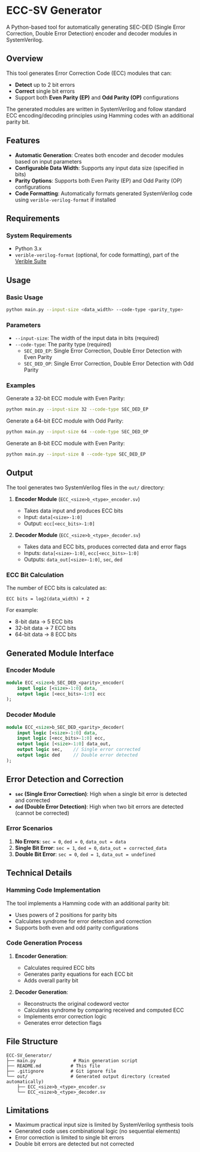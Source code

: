# ECC-SV Generator

A Python-based tool for automatically generating SEC-DED (Single Error Correction, Double Error Detection) encoder and decoder modules in SystemVerilog.

## Overview

This tool generates Error Correction Code (ECC) modules that can:
- **Detect** up to 2 bit errors
- **Correct** single bit errors
- Support both **Even Parity (EP)** and **Odd Parity (OP)** configurations

The generated modules are written in SystemVerilog and follow standard ECC encoding/decoding principles using Hamming codes with an additional parity bit.

## Features

- **Automatic Generation**: Creates both encoder and decoder modules based on input parameters
- **Configurable Data Width**: Supports any input data size (specified in bits)
- **Parity Options**: Supports both Even Parity (EP) and Odd Parity (OP) configurations
- **Code Formatting**: Automatically formats generated SystemVerilog code using `verible-verilog-format` if installed

## Requirements

### System Requirements
- Python 3.x
- `verible-verilog-format` (optional, for code formatting), part of the [Verible Suite](https://github.com/chipsalliance/verible)


## Usage

### Basic Usage

```bash
python main.py --input-size <data_width> --code-type <parity_type>
```

### Parameters

- `--input-size`: The width of the input data in bits (required)
- `--code-type`: The parity type (required)
  - `SEC_DED_EP`: Single Error Correction, Double Error Detection with Even Parity
  - `SEC_DED_OP`: Single Error Correction, Double Error Detection with Odd Parity

### Examples

Generate a 32-bit ECC module with Even Parity:
```bash
python main.py --input-size 32 --code-type SEC_DED_EP
```

Generate a 64-bit ECC module with Odd Parity:
```bash
python main.py --input-size 64 --code-type SEC_DED_OP
```

Generate an 8-bit ECC module with Even Parity:
```bash
python main.py --input-size 8 --code-type SEC_DED_EP
```

## Output

The tool generates two SystemVerilog files in the `out/` directory:

1. **Encoder Module** (`ECC_<size>b_<type>_encoder.sv`)
   - Takes data input and produces ECC bits
   - Input: `data[<size>-1:0]`
   - Output: `ecc[<ecc_bits>-1:0]`

2. **Decoder Module** (`ECC_<size>b_<type>_decoder.sv`)
   - Takes data and ECC bits, produces corrected data and error flags
   - Inputs: `data[<size>-1:0]`, `ecc[<ecc_bits>-1:0]`
   - Outputs: `data_out[<size>-1:0]`, `sec`, `ded`

### ECC Bit Calculation

The number of ECC bits is calculated as:
```
ECC bits = log2(data_width) + 2
```

For example:
- 8-bit data → 5 ECC bits
- 32-bit data → 7 ECC bits
- 64-bit data → 8 ECC bits

## Generated Module Interface

### Encoder Module
```systemverilog
module ECC_<size>b_SEC_DED_<parity>_encoder(
    input logic [<size>-1:0] data,
    output logic [<ecc_bits>-1:0] ecc
);
```

### Decoder Module
```systemverilog
module ECC_<size>b_SEC_DED_<parity>_decoder(
    input logic [<size>-1:0] data,
    input logic [<ecc_bits>-1:0] ecc,
    output logic [<size>-1:0] data_out,
    output logic sec,    // Single error corrected
    output logic ded     // Double error detected
);
```

## Error Detection and Correction

- **`sec` (Single Error Correction)**: High when a single bit error is detected and corrected
- **`ded` (Double Error Detection)**: High when two bit errors are detected (cannot be corrected)

### Error Scenarios

1. **No Errors**: `sec = 0`, `ded = 0`, `data_out = data`
2. **Single Bit Error**: `sec = 1`, `ded = 0`, `data_out = corrected_data`
3. **Double Bit Error**: `sec = 0`, `ded = 1`, `data_out = undefined`

## Technical Details

### Hamming Code Implementation

The tool implements a Hamming code with an additional parity bit:
- Uses powers of 2 positions for parity bits
- Calculates syndrome for error detection and correction
- Supports both even and odd parity configurations

### Code Generation Process

1. **Encoder Generation**:
   - Calculates required ECC bits
   - Generates parity equations for each ECC bit
   - Adds overall parity bit

2. **Decoder Generation**:
   - Reconstructs the original codeword vector
   - Calculates syndrome by comparing received and computed ECC
   - Implements error correction logic
   - Generates error detection flags

## File Structure

```
ECC-SV_Generator/
├── main.py              # Main generation script
├── README.md           # This file
├── .gitignore          # Git ignore file
└── out/                # Generated output directory (created automatically)
    ├── ECC_<size>b_<type>_encoder.sv
    └── ECC_<size>b_<type>_decoder.sv
```

## Limitations

- Maximum practical input size is limited by SystemVerilog synthesis tools
- Generated code uses combinational logic (no sequential elements)
- Error correction is limited to single bit errors
- Double bit errors are detected but not corrected
